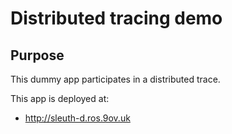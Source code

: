 # Distributed tracing demo

## Purpose

This dummy app participates in a distributed trace.

This app is deployed at:
  * http://sleuth-d.ros.9ov.uk
